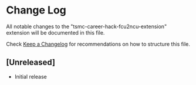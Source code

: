 # Change Log

All notable changes to the "tsmc-career-hack-fcu2ncu-extension" extension will be documented in this file.

Check [Keep a Changelog](http://keepachangelog.com/) for recommendations on how to structure this file.

## [Unreleased]

- Initial release
